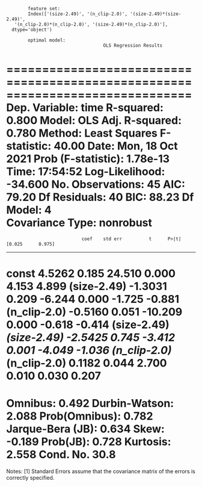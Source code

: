 
            feature set:
            Index(['(size-2.49)', '(n_clip-2.0)', '(size-2.49)*(size-2.49)',
       '(n_clip-2.0)*(n_clip-2.0)', '(size-2.49)*(n_clip-2.0)'],
      dtype='object')
            
            optimal model:
                                        OLS Regression Results                            
==============================================================================
Dep. Variable:                   time   R-squared:                       0.800
Model:                            OLS   Adj. R-squared:                  0.780
Method:                 Least Squares   F-statistic:                     40.00
Date:                Mon, 18 Oct 2021   Prob (F-statistic):           1.78e-13
Time:                        17:54:52   Log-Likelihood:                -34.600
No. Observations:                  45   AIC:                             79.20
Df Residuals:                      40   BIC:                             88.23
Df Model:                           4                                         
Covariance Type:            nonrobust                                         
=============================================================================================
                                coef    std err          t      P>|t|      [0.025      0.975]
---------------------------------------------------------------------------------------------
const                         4.5262      0.185     24.510      0.000       4.153       4.899
(size-2.49)                  -1.3031      0.209     -6.244      0.000      -1.725      -0.881
(n_clip-2.0)                 -0.5160      0.051    -10.209      0.000      -0.618      -0.414
(size-2.49)*(size-2.49)      -2.5425      0.745     -3.412      0.001      -4.049      -1.036
(n_clip-2.0)*(n_clip-2.0)     0.1182      0.044      2.700      0.010       0.030       0.207
==============================================================================
Omnibus:                        0.492   Durbin-Watson:                   2.088
Prob(Omnibus):                  0.782   Jarque-Bera (JB):                0.634
Skew:                          -0.189   Prob(JB):                        0.728
Kurtosis:                       2.558   Cond. No.                         30.8
==============================================================================

Notes:
[1] Standard Errors assume that the covariance matrix of the errors is correctly specified.
            
            